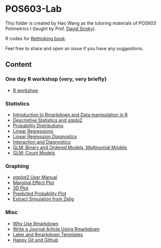 # POS603-Lab

This folder is created by Hao Wang as the tutoring materials of POS603 Polimetrics I (taught by Prof. [David Siroky](http://davidsiroky.faculty.asu.edu/)). 

R codes for [Rethinking book](http://xcelab.net/rm/statistical-rethinking/).

Feel free to share and open an issue if you have any suggestions.



## Content

### One day R workshop (very, very briefly)
- [R workshop]()


### Statistics
 - [Introduction to Rmarkdown and Data manipulation in R](https://github.com/haowang666/POS603-Lab/tree/master/Lab%201)
 - [Descriptive Statistics and ggplo2](https://github.com/haowang666/POS603-Lab/tree/master/Lab%202)
 - [Probability Distributions](https://github.com/haowang666/POS603-Lab/tree/master/Lab%203)
 - [Linear Regressions](https://github.com/haowang666/POS603-Lab/tree/master/Lab%204)
 - [Linear Regression Diagnostics](https://github.com/haowang666/POS603-Lab/tree/master/Lab%205)
 - [Interaction and Diagnostics](https://github.com/haowang666/POS603-Lab/tree/master/Lab%207)
 - [GLM: Binary and Ordered Models, Multinomial Models](https://github.com/haowang666/POS603-Lab/tree/master/Lab%206)
 - [GLM: Count Models](https://github.com/haowang666/POS603-Lab/tree/master/Lab%208)

### Graphing
 - [ggplot2 User Manual](http://ggplot2.org)
 - [Marginal Effect Plot](https://github.com/haowang666/POS603-Lab/blob/master/Lab%207/lab7.Rmd)
 - [3D Plot](https://github.com/haowang666/POS603-Lab/blob/master/Lab%202/3d%20plot.Rmd)
 - [Predicted Probability Plot](https://github.com/haowang666/POS603-Lab/blob/master/Lab%206/PA-Chp7-Plot.Rmd)
 - [Extract Simulation from Zelig](http://www.haowang.pw/blog/Extract-Zelig-Simulation/)



### Misc
- [Why Use Rmarkdown](https://yihui.name/en/2012/06/enjoyable-reproducible-research/)
- [Write a Journal Article Using Rmarkdown](http://svmiller.com/blog/2016/02/svm-r-markdown-manuscript/)
- [Latex and Rmarkdown Templates](https://github.com/haowang666/LaTeX-examples)
- [Happy Git and Github](http://happygitwithr.com)



